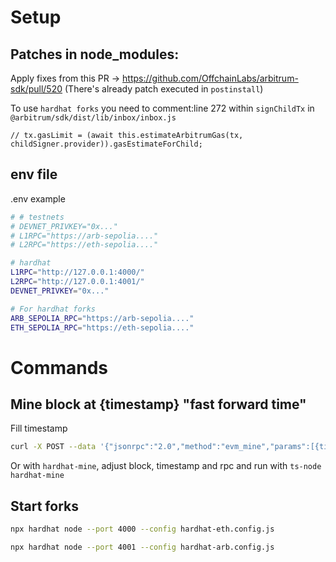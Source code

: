 
# Setup

## Patches in node_modules:

Apply fixes from this PR -> https://github.com/OffchainLabs/arbitrum-sdk/pull/520 (There's already patch executed in `postinstall`)

To use `hardhat forks` you need to comment:line 272 within `signChildTx` in `@arbitrum/sdk/dist/lib/inbox/inbox.js`

```
// tx.gasLimit = (await this.estimateArbitrumGas(tx, childSigner.provider)).gasEstimateForChild;
```

## env file

.env example

```bash
# # testnets
# DEVNET_PRIVKEY="0x..."
# L1RPC="https://arb-sepolia...."
# L2RPC="https://eth-sepolia...."

# hardhat
L1RPC="http://127.0.0.1:4000/"
L2RPC="http://127.0.0.1:4001/"
DEVNET_PRIVKEY="0x..."

# For hardhat forks
ARB_SEPOLIA_RPC="https://arb-sepolia...."
ETH_SEPOLIA_RPC="https://eth-sepolia...."
```

# Commands

## Mine block at {timestamp} "fast forward time"

Fill timestamp

```bash
curl -X POST --data '{"jsonrpc":"2.0","method":"evm_mine","params":[{timestamp}],"id":1}' -H "Content-Type: application/json" http://localhost:4000
```

Or with `hardhat-mine`, adjust block, timestamp and rpc and run with `ts-node hardhat-mine`

## Start forks

```bash
npx hardhat node --port 4000 --config hardhat-eth.config.js
```

```bash
npx hardhat node --port 4001 --config hardhat-arb.config.js
```
